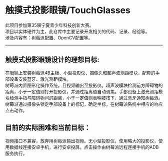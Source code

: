 # 触摸式投影眼镜/TouchGlasses

此项目参加第35届宁夏青少年科技创新大赛。<br/>
项目以实体硬件为主，此仓库中主要记录开发相关的代码、记录、经验等。<br/>
涉及内容有：树莓派配置、OpenCV配置等。
***
## 触摸式投影眼镜设计的理想目标:
在眼镜上安装树莓派4B主板、小型投影仪、摄像头和超声波测距模块，配套的手部设备安装蓝牙、激光测距模块。<br>
树莓派内置图形化操作系统，且视频输出至投影仪。超声波模块检测前方障碍物的距离，小于一定值则打开投影仪，并通过距离值自动调焦。手部设备上激光测距模块检测手指与障碍物间的距离，小于一定值则表明被按下，通过蓝牙通知树莓派。树莓派通过摄像头锁定手部设备上的标记，确定坐标，在树莓派系统中相应的响应点击动作。
## 目前的实际困难和当前目标：
视频接口不兼容，放弃用树莓派输出视频。无小型投影仪，使用略大的投影仪，使用数据线连接安卓手机，进行安卓投屏。点击操作由树莓派远程连接手机的ADB服务执行。
